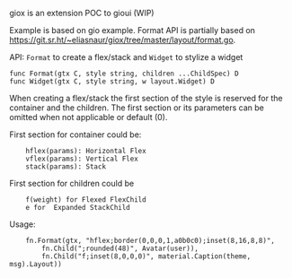 giox is an extension POC to gioui (WIP)

Example is based on gio example. Format API is partially based on https://git.sr.ht/~eliasnaur/giox/tree/master/layout/format.go.

API: `Format` to create a flex/stack and `Widget` to stylize a widget

```
func Format(gtx C, style string, children ...ChildSpec) D
func Widget(gtx C, style string, w layout.Widget) D
```

When creating a flex/stack the first section of the style is reserved for the container and the children. The first section or its parameters can be omitted when not applicable or default (0).

First section for container could be:

```
	hflex(params): Horizontal Flex
	vflex(params): Vertical Flex
	stack(params): Stack
```

First section for children could be

```
	f(weight) for Flexed FlexChild
	e for  Expanded StackChild

```

Usage:

```
	fn.Format(gtx, "hflex;border(0,0,0,1,a0b0c0);inset(8,16,8,8)",
		fn.Child(";rounded(48)", Avatar(user)),
		fn.Child("f;inset(8,0,0,0)", material.Caption(theme, msg).Layout))
```


